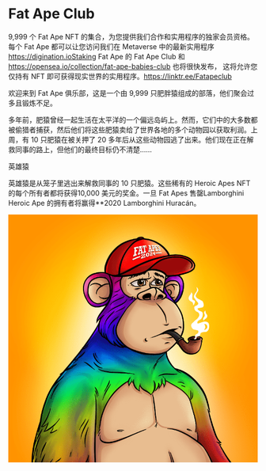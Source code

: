 # Fat Ape Club

9,999 个 Fat Ape NFT 的集合，为您提供我们合作和实用程序的独家会员资格。 每个 Fat Ape 都可以让您访问我们在 Metaverse 中的最新实用程序 https://digination.ioStaking Fat Ape 的 Fat Ape Club 和 https://opensea.io/collection/fat-ape-babies-club 也将很快发布， 这将允许您仅持有 NFT 即可获得现实世界的实用程序。https://linktr.ee/Fatapeclub

欢迎来到 Fat Ape 俱乐部，这是一个由 9,999 只肥胖猿组成的部落，他们聚会过多且锻炼不足。

多年前，肥猿曾经一起生活在太平洋的一个偏远岛屿上。然而，它们中的大多数都被偷猎者捕获，然后他们将这些肥猿卖给了世界各地的多个动物园以获取利润。上周，有 10 只肥猿在被关押了 20 多年后从这些动物园逃了出来。他们现在正在解救同事的路上，但他们的最终目标仍不清楚……

英雄猿

英雄猿是从笼子里逃出来解救同事的 10 只肥猿。这些稀有的 Heroic Apes NFT 的每个所有者都将获得10,000 美元的奖金。一旦 Fat Apes 售罄Lamborghini Heroic Ape 的拥有者将赢得**2020 Lamborghini Huracán。

![NFT](微信截图_20220903201006.png)


